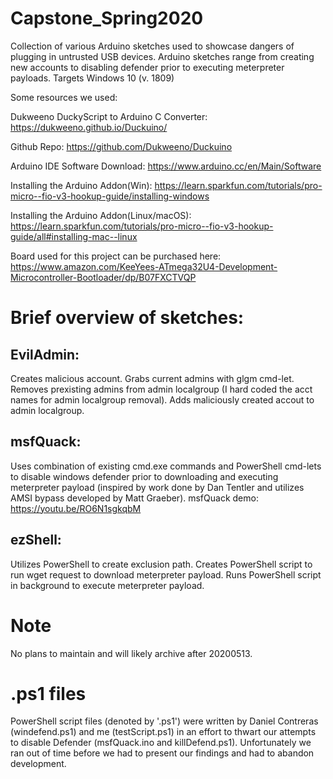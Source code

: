 # Capstone_Spring2020
Collection of various Arduino sketches used to showcase dangers of plugging in untrusted USB devices.  Arduino sketches range from creating new accounts to disabling defender prior to executing meterpreter payloads.  Targets Windows 10 (v. 1809)

Some resources we used:

Dukweeno DuckyScript to Arduino C Converter: https://dukweeno.github.io/Duckuino/

Github Repo: https://github.com/Dukweeno/Duckuino

Arduino IDE Software Download: https://www.arduino.cc/en/Main/Software

Installing the Arduino Addon(Win): https://learn.sparkfun.com/tutorials/pro-micro--fio-v3-hookup-guide/installing-windows

Installing the Arduino Addon(Linux/macOS): https://learn.sparkfun.com/tutorials/pro-micro--fio-v3-hookup-guide/all#installing-mac--linux

Board used for this project can be purchased here: https://www.amazon.com/KeeYees-ATmega32U4-Development-Microcontroller-Bootloader/dp/B07FXCTVQP

# Brief overview of sketches:

EvilAdmin:
----------
Creates malicious account. Grabs current admins with glgm cmd-let.  Removes prexisting admins from admin localgroup (I hard coded the acct names for admin localgroup removal).  Adds maliciously created accout to admin localgroup.


msfQuack:
---------
Uses combination of existing cmd.exe commands and PowerShell cmd-lets to disable windows defender prior to downloading and executing meterpreter payload (inspired by work done by Dan Tentler and utilizes AMSI bypass developed by Matt Graeber).
msfQuack demo: 
https://youtu.be/RO6N1sgkqbM

ezShell:
--------
Utilizes PowerShell to create exclusion path.  Creates PowerShell script to run wget request to download meterpreter payload.  Runs PowerShell script in background to execute meterpreter payload.


# Note
No plans to maintain and will likely archive after 20200513.  

# .ps1 files
PowerShell script files (denoted by '.ps1') were written by Daniel Contreras (windefend.ps1) and me (testScript.ps1) in an effort to thwart our attempts to disable Defender (msfQuack.ino and killDefend.ps1).  Unfortunately we ran out of time before we had to present our findings and had to abandon development.


